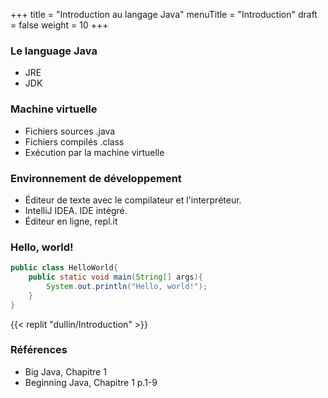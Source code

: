 +++
title = "Introduction au langage Java"
menuTitle = "Introduction"
draft = false
weight = 10
+++

### Le language Java
* JRE
* JDK

### Machine virtuelle
* Fichiers sources .java
* Fichiers compilés .class
* Exécution par la machine virtuelle

### Environnement de développement
* Éditeur de texte avec le compilateur et l'interpréteur.
* IntelliJ IDEA. IDE intégré.
* Éditeur en ligne, repl.it

### Hello, world!

```java
public class HelloWorld{
    public static void main(String[] args){
        System.out.println("Hello, world!");
    }
}
```

{{< replit "dullin/Introduction" >}}

### Références

* Big Java, Chapitre 1
* Beginning Java, Chapitre 1 p.1-9